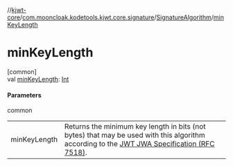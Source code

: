 //[kjwt-core](../../../index.md)/[com.mooncloak.kodetools.kjwt.core.signature](../index.md)/[SignatureAlgorithm](index.md)/[minKeyLength](min-key-length.md)

# minKeyLength

[common]\
val [minKeyLength](min-key-length.md): [Int](https://kotlinlang.org/api/latest/jvm/stdlib/kotlin/-int/index.html)

#### Parameters

common

| | |
|---|---|
| minKeyLength | Returns the minimum key length in bits (not bytes) that may be used with this algorithm according to the [JWT JWA Specification (RFC 7518)](https://tools.ietf.org/html/rfc7518). |
